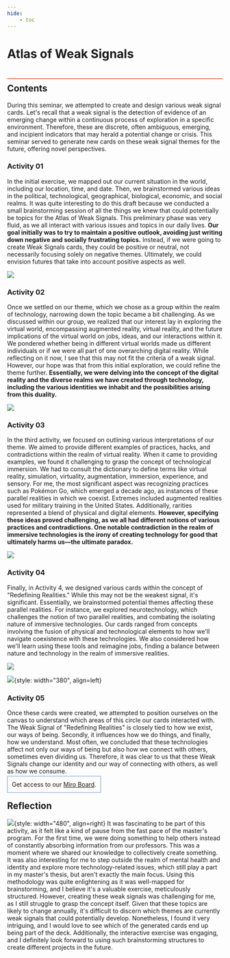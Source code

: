 ```yaml
---
hide:
    - toc
---
```


# Atlas of Weak Signals
<div style="height:2px; background-color: #E17858; margin-top: 40px; margin-bottom: -20px;"></div>

## Contents
During this seminar, we attempted to create and design various weak signal cards. Let's recall that a weak signal is the detection of evidence of an emerging change within a continuous process of exploration in a specific environment. Therefore, these are discrete, often ambiguous, emerging, and incipient indicators that may herald a potential change or crisis. This seminar served to generate new cards on these weak signal themes for the future, offering novel perspectives.

### Activity 01
In the initial exercise, we mapped out our current situation in the world, including our location, time, and date. Then, we brainstormed various ideas in the political, technological, geographical, biological, economic, and social realms. It was quite interesting to do this draft because we conducted a small brainstorming session of all the things we knew that could potentially be topics for the Atlas of Weak Signals. This preliminary phase was very fluid, as we all interact with various issues and topics in our daily lives. **Our goal initially was to try to maintain a positive outlook, avoiding just writing down negative and socially frustrating topics.** Instead, if we were going to create Weak Signals cards, they could be positive or neutral, not necessarily focusing solely on negative themes. Ultimately, we could envision futures that take into account positive aspects as well.

![](../images/term3/Atlas/work.png)

### Activity 02
Once we settled on our theme, which we chose as a group within the realm of technology, narrowing down the topic became a bit challenging. As we discussed within our group, we realized that our interest lay in exploring the virtual world, encompassing augmented reality, virtual reality, and the future implications of the virtual world on jobs, ideas, and our interactions within it. We pondered whether being in different virtual worlds made us different individuals or if we were all part of one overarching digital reality. While reflecting on it now, I see that this may not fit the criteria of a weak signal. However, our hope was that from this initial exploration, we could refine the theme further. **Essentially, we were delving into the concept of the digital reality and the diverse realms we have created through technology, including the various identities we inhabit and the possibilities arising from this duality.**

![](../images/term3/Atlas/themes.png)

### Activity 03
In the third activity, we focused on outlining various interpretations of our theme. We aimed to provide different examples of practices, hacks, and contradictions within the realm of virtual reality. When it came to providing examples, we found it challenging to grasp the concept of technological immersion. We had to consult the dictionary to define terms like virtual reality, simulation, virtuality, augmentation, immersion, experience, and sensory. For me, the most significant aspect was recognizing practices such as Pokémon Go, which emerged a decade ago, as instances of these parallel realities in which we coexist. Extremes included augmented realities used for military training in the United States. Additionally, rarities represented a blend of physical and digital elements. **However, specifying these ideas proved challenging, as we all had different notions of various practices and contradictions. One notable contradiction in the realm of immersive technologies is the irony of creating technology for good that ultimately harms us—the ultimate paradox.**

![](../images/term3/Atlas/Framing.png)

### Activity 04
Finally, in Activity 4, we designed various cards within the concept of "Redefining Realities." While this may not be the weakest signal, it's significant. Essentially, we brainstormed potential themes affecting these parallel realities. For instance, we explored neurotechnology, which challenges the notion of two parallel realities, and combating the isolating nature of immersive technologies. Our cards ranged from concepts involving the fusion of physical and technological elements to how we'll navigate coexistence with these technologies. We also considered how we'll learn using these tools and reimagine jobs, finding a balance between nature and technology in the realm of immersive realities.

![](../images/term3/Atlas/Cards.png)

![](../images/term3/Atlas/circle.png){style: width="380", align=left}
### Activity 05


Once these cards were created, we attempted to position ourselves on the canvas to understand which areas of this circle our cards interacted with. The Weak Signal of "Redefining Realities" is closely tied to how we exist, our ways of being. Secondly, it influences how we do things, and finally, how we understand. Most often, we concluded that these technologies affect not only our ways of being but also how we connect with others, sometimes even dividing us. Therefore, it was clear to us that these Weak Signals change our identity and our way of connecting with others, as well as how we consume.

<span style="background-color: #FFFCFA; padding: 10px; border: 1px solid #699ADA;"> Get access to our [Miro Board](https://miro.com/app/board/uXjVKdjPEuY=/).</span>

## Reflection
![](../images/term3/Atlas/foto.jpg){style: width="480", align=right}
It was fascinating to be part of this activity, as it felt like a kind of pause from the fast pace of the master's program. For the first time, we were doing something to help others instead of constantly absorbing information from our professors. This was a moment where we shared our knowledge to collectively create something. It was also interesting for me to step outside the realm of mental health and identity and explore more technology-related issues, which still play a part in my master's thesis, but aren't exactly the main focus. Using this methodology was quite enlightening as it was well-mapped for brainstorming, and I believe it's a valuable exercise, meticulously structured. However, creating these weak signals was challenging for me, as I still struggle to grasp the concept itself. Given that these topics are likely to change annually, it's difficult to discern which themes are currently weak signals that could potentially develop. Nonetheless, I found it very intriguing, and I would love to see which of the generated cards end up being part of the deck. Additionally, the interactive exercise was engaging, and I definitely look forward to using such brainstorming structures to create different projects in the future.
